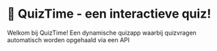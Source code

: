 # 🎉 QuizTime - een interactieve quiz!

Welkom bij QuizTime! Een dynamische quizapp waarbij quizvragen automatisch worden opgehaald via een API